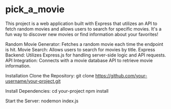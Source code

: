 # pick_a_movie
This project is a web application built with Express that utilizes an API to fetch random movies 
and allows users to search for specific movies. It's a fun way to discover new movies or find information
about your favorites!

Random Movie Generator: Fetches a random movie each time the endpoint is hit.
Movie Search: Allows users to search for movies by title.
Express Backend: Utilizes Express.js for handling server-side logic and API requests.
API Integration: Connects with a movie database API to retrieve movie information.

Installation
Clone the Repository: git clone https://github.com/your-username/your-project.git

Install Dependencies: 
cd your-project
npm install


Start the Server: nodemon index.js
